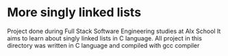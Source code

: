# More singly linked lists
Project done during Full Stack Software Engineering studies at Alx School It aims to learn about singly linked lists in C language.
All project in this directory was written in C language and compiled with gcc compiler
